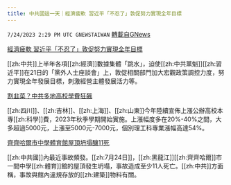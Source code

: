 ```yaml
---
title: 中共國這一天｜經濟疲軟 習近平「不忍了」敦促努力實現全年目標
---
```

`7/24/2023 2:29 PM UTC GNEWSTAIWAN` [轉載自GNews](https://gnews.org/articles/1483962)

[經濟疲軟 習近平「不忍了」敦促努力實現全年目標](https://www2.hkej.com/instantnews/china/article/3515153/%E7%BF%92%E8%BF%91%E5%B9%B3:%E8%A6%81%E5%8A%AA%E5%8A%9B%E5%AF%A6%E7%8F%BE%E5%85%A8%E5%B9%B4%E7%99%BC%E5%B1%95%E7%9B%AE%E6%A8%99)

[[zh:中共]]上半年各項[[zh:經濟]]數據集體「跳水」，迫使[[zh:中共黨魁]][[zh:習近平]]在21日的「黨外人士座談會」上，敦促相關部門加大宏觀政策調控力度，努力實現全年發展目標，刺激經營主體發展活力等。

[割韭菜？中共多地高校學費狂飆](https://www.caixin.com/2023-07-24/102080728.html)

[[zh:四川]]、[[zh:吉林]]、[[zh:上海]]、[[zh:山東]]今年陸續宣佈上漲公辦高校本專[[zh:科學]]費，2023年秋季學期開始實施。上漲幅度多在20%-40%之間，大多超過5000元，上漲至5000元-7000元，個別理工科專業漲幅高達54%。 

[齊齊哈爾市中學體育館屋頂坍塌釀11死](https://www.asahi.com/sp/articles/ASR7S3VWZR7SUHBI00B.html?iref=sptop_7_05)

[[zh:中共國]]內最近事故頻發。[[zh:7月24日]]，[[zh:黑龍江]][[zh:齊齊哈爾]]市一間中學[[zh:體育]]館的屋頂發生坍塌，事故造成至少11人死亡。[[zh:中共]]方面稱，事故與館內違規存放的[[zh:建築]]物料有關。

